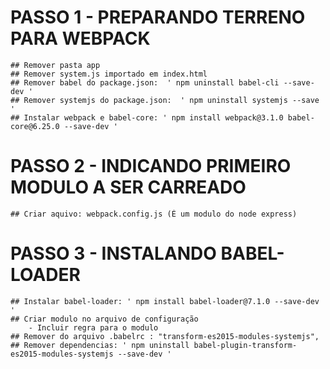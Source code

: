 # PASSO 1 - PREPARANDO TERRENO PARA WEBPACK

    ## Remover pasta app
    ## Remover system.js importado em index.html
    ## Remover babel do package.json:  ' npm uninstall babel-cli --save-dev '
    ## Remover systemjs do package.json:  ' npm uninstall systemjs --save '
    ## Instalar webpack e babel-core: ' npm install webpack@3.1.0 babel-core@6.25.0 --save-dev '

# PASSO 2 - INDICANDO PRIMEIRO MODULO A SER CARREADO
    ## Criar aquivo: webpack.config.js (É um modulo do node express)

# PASSO 3 - INSTALANDO BABEL-LOADER
    ## Instalar babel-loader: ' npm install babel-loader@7.1.0 --save-dev '
    ## Criar modulo no arquivo de configuração 
        - Incluir regra para o modulo
    ## Remover do arquivo .babelrc : "transform-es2015-modules-systemjs",
    ## Remover dependencias: ' npm uninstall babel-plugin-transform-es2015-modules-systemjs --save-dev '
    
